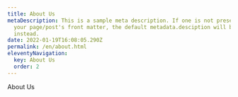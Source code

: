 ```yaml
---
title: About Us
metaDescription: This is a sample meta description. If one is not present in
  your page/post's front matter, the default metadata.desciption will be used
  instead.
date: 2022-01-19T16:08:05.290Z
permalink: /en/about.html
eleventyNavigation:
  key: About Us
  order: 2
---
```

About Us